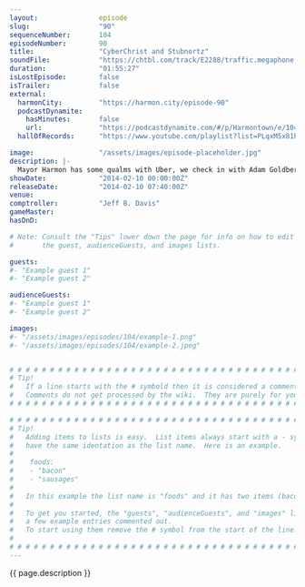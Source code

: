 ```yaml
---
layout:               episode
slug:                 "90"
sequenceNumber:       104
episodeNumber:        90
title:                "CyberChrist and Stubnortz"
soundFile:            "https://chtbl.com/track/E2288/traffic.megaphone.fm/STA7028819427.mp3?updated=1555718145"
duration:             "01:55:27"
isLostEpisode:        false
isTrailer:            false
external:
  harmonCity:         "https://harmon.city/episode-90"
  podcastDynamite:
    hasMinutes:       false
    url:              "https://podcastdynamite.com/#/p/Harmontown/e/104/90"
  hallOfRecords:      "https://www.youtube.com/playlist?list=PLqxM5x81hNObhQSM0gQDMGWK1vdzKlgwR"

image:                "/assets/images/episode-placeholder.jpg"
description: |-
  Mayor Harmon has some qualms with Uber, we check in with Adam Goldberg and SuperEgo's Matt Gourley settles a dispute during D&D.
showDate:             "2014-02-10 00:00:00Z"
releaseDate:          "2014-02-10 07:40:00Z"
venue:                
comptroller:          "Jeff B. Davis"
gameMaster:           
hasDnD:               

# Note: Consult the "Tips" lower down the page for info on how to edit
#       the guest, audienceGuests, and images lists.

guests:
#- "Example guest 1"
#- "Example guest 2"

audienceGuests:
#- "Example guest 1"
#- "Example guest 2"

images:
#- "/assets/images/episodes/104/example-1.png"
#- "/assets/images/episodes/104/example-2.jpeg"


# # # # # # # # # # # # # # # # # # # # # # # # # # # # # # # # # # # # # # # # # # # # #
# Tip!
#   If a line starts with the # symbold then it is considered a comment.
#   Comments do not get processed by the wiki.  They are purely for your information.
# # # # # # # # # # # # # # # # # # # # # # # # # # # # # # # # # # # # # # # # # # # # #

# # # # # # # # # # # # # # # # # # # # # # # # # # # # # # # # # # # # # # # # # # # # #
# Tip!
#   Adding items to lists is easy.  List items always start with a - symbol and have
#   have the same identation as the list name.  Here is an example.
#
#    foods:
#    - "bacon"
#    - "sausages"
#
#   In this example the list name is "foods" and it has two items (bacon, and sausages).
#
#   To get you started, the "guests", "audienceGuests", and "images" lists below have
#   a few example entries commented out.
#   To start using them remove the # symbol from the start of the line.
#
# # # # # # # # # # # # # # # # # # # # # # # # # # # # # # # # # # # # # # # # # # # # #
---
```


<!-- The episode description will be rendered here -->
{{ page.description }}

<!-- Add your content BELOW here -->
<!-- vvvvvvvvvvvvvvvvvvvvvvvvvvv -->




<!-- ^^^^^^^^^^^^^^^^^^^^^^^^^^^ -->
<!-- Add your content ABOVE here -->

<!-- The episode gallery will be rendered here -->